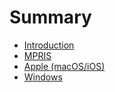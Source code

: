 # Summary

- [Introduction](./intro.md)
- [MPRIS](./mpris.md)
- [Apple (macOS/iOS)](./apple.md)
- [Windows](./windows.md)
